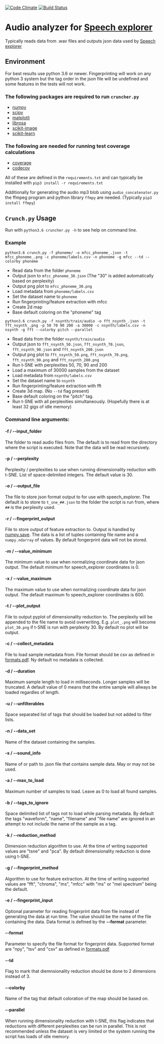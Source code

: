 
[![Code Climate](https://codeclimate.com/github/SSGL-SEP/t-sne_cruncher/badges/gpa.svg)](https://codeclimate.com/github/SSGL-SEP/t-sne_cruncher) [![Build Status](https://travis-ci.org/SSGL-SEP/t-sne_cruncher.svg?branch=master)](https://travis-ci.org/SSGL-SEP/t-sne_cruncher)


# Audio analyzer for [Speech explorer](https://github.com/SSGL-SEP/speech_explorer)

Typically reads data from .wav files and outputs json data used by [Speech explorer](https://github.com/SSGL-SEP/speech_explorer)

## Environment

For best results use python 3.6 or newer. Fingerprinting will work on any python 3 system but the tag order in the json file will be undefined and some features in the tests will not work.

### The following packages are required to run `cruncher.py`

* [numpy](https://pypi.python.org/pypi/numpy/)
* [scipy](https://pypi.python.org/pypi/scipy/)
* [matplotli](https://pypi.python.org/pypi/matplotlib/)
* [librosa](https://pypi.python.org/pypi/librosa/)
* [scikit-image](https://pypi.python.org/pypi/scikit-image/)
* [scikit-learn](https://pypi.python.org/pypi/scikit-learn/)

### The following are needed for running test coverage calculations

* [coverage](https://pypi.python.org/pypi/coverage/)
* [codecov](https://pypi.python.org/pypi/codecov/)

All of these are defined in the `requirements.txt` and can typically be installed with `pip3 install -r requirements.txt`

Additionally for generating the audio mp3 blob using `audio_concatenator.py` the ffmpeg program and python library `ffmpy` are needed. (Typically `pip3 install ffmpy`)

## `Crunch.py` Usage

Run with `python3.6 cruncher.py -h` to see help on command line.

### Example

`python3.6 crunch.py -f phoneme/ -o mfcc_phoneme_.json -t mfcc_phoneme_.png -c phoneme/labels.csv -n phoneme -g mfcc --td --colorby phoneme`

* Read data from the folder `phoneme`
* Output json to `mfcc_phoneme_30.json` (The "30" is added automatically based on perplexity)
* Output png plot to `mfcc_phoneme_30.png`
* Load metadata from `phoneme/labels.csv`
* Set the dataset name to `phoneme`
* Run fingerprinting/feature extraction with mfcc
* Create 2d map
* Base default coloring on the "phoneme" tag

`python3.6 crunch.py -f nsynth/train/audio -o fft_nsynth_.json -t fft_nsynth_.png -p 50 70 90 200 -a 30000 -c nsynth/labels.csv -n nsynth -g fft --colorby pitch --parallel`

* Read data from the folder `nsynth/train/audio`
* Output json to `fft_nsynth_50.json`, `fft_nsynth_70.json`, `fft_nsynth_90.json` and `fft_nsynth_200.json`
* Output png plot to `fft_nsynth_50.png`, `fft_nsynth_70.png`, `fft_nsynth_90.png` and `fft_nsynth_200.png`
* Run t-SNE with perplexities 50, 70, 90 and 200
* Load a maximum of 30000 samples from the dataset
* Load metadata from `nsynth/labels.csv`
* Set the dataset name to `nsynth`
* Run fingerprinting/feature extraction with fft
* Create 3d map. (No `--td` flag present)
* Base default coloring on the "pitch" tag.
* Run t-SNE with all perplexities simultaneously. (Hopefully there is at least 32 gigs of idle memory)

### Command line arguments:

#### -f / --input_folder

The folder to read audio files from. The default is to read from the directory where the script is executed. Note that the data will be read recursively.

#### -p / --perplexity

Perplexity / perplexities to use when running dimensionality reduction with t-SNE. List of space-delimited integers. The default value is 30.

#### -o / --output_file

The file to store json format output to for use with speech_explorer. The default is to store to `t_sne_##.json` to the folder the script is run from, where `##` is the perplexity used.

#### -r / --fingerprint_output

File to store output of feature extraction to. Output is handled by [numpy.save](https://docs.scipy.org/doc/numpy-1.12.0/reference/generated/numpy.save.html). The data is a list of tuples containing file name and a `numpy.ndarray` of values. By default fongerprint data will not be stored.

#### -m / --value_minimum

The minimum value to use when normalizing coordinate data for json output. The default minimum for speech_explorer coordinates is 0.

#### -x / --value_maximum

The maximum value to use when normalizing coordinate data for json output. The default maximum fo speech_explorer coordinates is 600.

#### -t / --plot_output

File to output pyplot of dimensionality reduction to. The perplexity will be appended to the file name to avoid overwriting. E.g. `plot_.png` will become `plot_30.png` if t-SNE is run with perplexity 30. By default no plot will be output.

#### -c / --collect_metadata

File to load sample metadata from. File format should be csv as defined in [formats.pdf](docs/formats.pdf). Ny default no metadata is collected.

#### -d / --duration

Maximum sample length to load in milliseconds. Longer samples will be truncated. A default value of 0 means that the entire sample will allways be loaded regardles of length.

#### -u / --unfilterables

Space separated list of tags that should be loaded but not added to filter lists.

#### -n / --data_set

Name of the dataset containing the samples.

#### -s / --sound_info

Name of or path to .json file that contains sample data. May or may not be used.

#### -a / --max_to_load

Maximum number of samples to load. Leave as 0 to load all found samples.

#### -b / --tags_to_ignore

Space delimited list of tags not to load while parsing metadata. By default the tags "waveform", "name", "filename" and "file name" are ignored in an attempt to not include the name of the sample as a tag.

#### -k / --reduction_method

Dimension reduction algorithm to use. At the time of writing supported values are "tsne" and "pca". By default dimensionality reduction is done using t-SNE.

#### -g / --fingerprint_method

Algorithm to use for feature extraction. At the time of writing supported values are "fft", "chroma", "ms", "mfcc" with "ms" or "mel spectrum" being the default.

#### -e / --fingerprint_input

Optional parameter for reading fingerprint data from file instead of generating the data at run time. The value should be the name of the file containing the data. Data format is defined by the **--format** parameter.

#### --format

Parameter to specify the file format for fingerprint data. Supported format are "npy", "tsv" and "csv" as defined in [formats.pdf](docs/formats.pdf)

#### --td

Flag to mark that diemnsionality reduction should be done to 2 dimensions instead of 3.

#### --colorby

Name of the tag that default coloration of the map should be based on.

#### --parallel

When running dimensionality reduction with t-SNE, this flag indicates that reductions with different perplexities can be run in parallel. This is not recommended unless the dataset is very limited or the system running the script has loads of idle memory.
